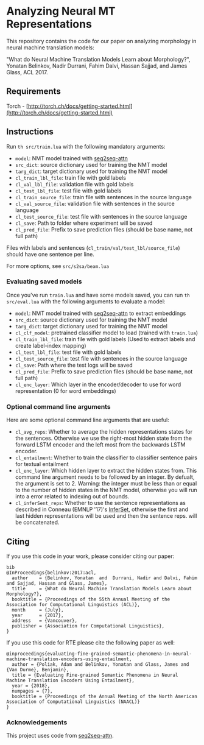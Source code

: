 # Analyzing Neural MT Representations

This repository contains the code for our paper on analyzing morphology in neural machine translation models:

"What do Neural Machine Translation Models Learn about Morphology?", Yonatan Belinkov, Nadir Durrani, Fahim Dalvi, Hassan Sajjad, and James Glass, ACL 2017. 

## Requirements

Torch - [http://torch.ch/docs/getting-started.html](http://torch.ch/docs/getting-started.html)

## Instructions

Run `th src/train.lua` with the following mandatory arguments:

* `model`: NMT model trained with [seq2seq-attn](https://github.com/harvardnlp/seq2seq-attn)
* `src_dict`: source dictionary used for training the NMT model
* `targ_dict`: target dictionary used for training the NMT model
* `cl_train_lbl_file`: train file with gold labels
* `cl_val_lbl_file`: validation file with gold labels
* `cl_test_lbl_file`: test file with gold labels
* `cl_train_source_file`: train file with sentences in the source language
* `cl_val_source_file`: validation file with sentences in the source language
* `cl_test_source_file`: test file with sentences in the source language
* `cl_save`: Path to folder where experiment will be saved
* `cl_pred_file`: Prefix to save prediction files (should be base name, not full path)

Files with labels and sentences (`cl_train/val/test_lbl/source_file`) should have one sentence per line.

For more options, see `src/s2sa/beam.lua`

### Evaluating saved models
Once you've run `train.lua` and have some models saved, you can run `th src/eval.lua` with the following arguments to evaluate a model:

* `model`: NMT model trained with [seq2seq-attn](https://github.com/harvardnlp/seq2seq-attn) to extract embeddings
* `src_dict`: source dictionary used for training the NMT model
* `targ_dict`: target dictionary used for training the NMT model
* `cl_clf_model`: pretrained classifier model to load (trained with `train.lua`)
* `cl_train_lbl_file`: train file with gold labels (Used to extract labels and create label-index mapping)
* `cl_test_lbl_file`: test file with gold labels
* `cl_test_source_file`: test file with sentences in the source language
* `cl_save`: Path where the test logs will be saved
* `cl_pred_file`: Prefix to save prediction files (should be base name, not full path)
* `cl_enc_layer`: Which layer in the encoder/decoder to use for word representation (0 for word embeddings)

### Optional command line arguments
Here are some optional command line arguments that are useful:

* `cl_avg_reps`: Whether to average the hidden representations states for the sentences. Otherwise we use the right-most hidden state from the forward LSTM encoder and the left most from the backwards LSTM encoder.
* `cl_entailment`: Whether to train the classifier to classifier sentence pairs for textual entailment
* `cl_enc_layer`: Which hidden layer to extract the hidden states from. This command line argument needs to be followed by an integer. By defualt, the argument is set to 2. Warning: the integer must be less than or equal to the number of hidden states in the NMT model, otherwise you will run into a error related to indexing out of bounds.
* `cl_inferSent_reps`: Whether to use the sentence representations as described in Conneau (EMNLP '17)'s [InferSet](https://arxiv.org/pdf/1705.02364.pdf), otherwise the first and last hidden representations will be used and then the sentence reps. will be concatenated.

## Citing
If you use this code in your work, please consider citing our paper:


```
bib
@InProceedings{belinkov:2017:acl,
  author    = {Belinkov, Yonatan  and  Durrani, Nadir and Dalvi, Fahim and Sajjad, Hassan and Glass, James},
  title     = {What do Neural Machine Translation Models Learn about Morphology?},
  booktitle = {Proceedings of the 55th Annual Meeting of the Association for Computational Linguistics (ACL)},
  month     = {July},
  year      = {2017},
  address   = {Vancouver},
  publisher = {Association for Computational Linguistics},
}
```

If you use this code for RTE please cite the following paper as well:

```
@inproceedings{evaluating-fine-grained-semantic-phenomena-in-neural-machine-translation-encoders-using-entailment,
  author = {Poliak, Adam and Belinkov, Yonatan and Glass, James and {Van Durme}, Benjamin},
  title = {Evaluating Fine-grained Semantic Phenomena in Neural Machine Translation Encoders Using Entailment},
  year = {2018},
  numpages = {7},
  booktitle = {Proceedings of the Annual Meeting of the North American Association of Computational Linguistics (NAACL)}
}
```

### Acknowledgements 
This project uses code from [seq2seq-attn](https://github.com/harvardnlp/seq2seq-attn).

